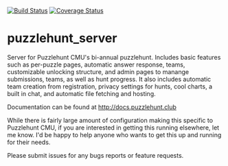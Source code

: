 [![Build Status](https://travis-ci.org/dlareau/puzzlehunt_server.svg?branch=tests)](https://travis-ci.org/dlareau/puzzlehunt_server)
[![Coverage Status](https://coveralls.io/repos/github/dlareau/puzzlehunt_server/badge.svg?branch=tests)](https://coveralls.io/github/dlareau/puzzlehunt_server?branch=tests)

# puzzlehunt_server
Server for Puzzlehunt CMU's bi-annual puzzlehunt. Includes basic features such as per-puzzle pages, automatic answer response, teams, customizable unlocking structure, and admin pages to manange submissions, teams, as well as hunt progress. It also includes automatic team creation from registration, privacy settings for hunts, cool charts, a built in chat, and automatic file fetching and hosting. 

Documentation can be found at http://docs.puzzlehunt.club

While there is fairly large amount of configuration making this specific to Puzzlehunt CMU, if you are interested in getting this running elsewhere, let me know. I'd be happy to help anyone who wants to get this up and running for their needs. 
	
Please submit issues for any bugs reports or feature requests.

